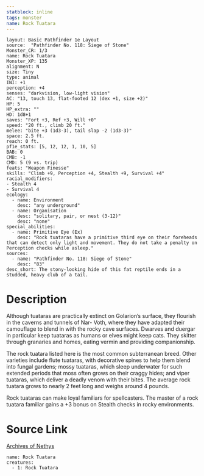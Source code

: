 ```yaml
---
statblock: inline
tags: monster
name: Rock Tuatara
---
```

```statblock
layout: Basic Pathfinder 1e Layout
source:  "Pathfinder No. 118: Siege of Stone"
Monster_CR: 1/3
name: Rock Tuatara
Monster_XP: 135
alignment: N
size: Tiny
type: animal
INI: +1
perception: +4
senses: "darkvision, low-light vision"
AC: "13, touch 13, flat-footed 12 (dex +1, size +2)"
HP: 5
HP_extra: ""
HD: 1d8+1
saves: "Fort +3, Ref +3, Will +0"
speed: "20 ft., climb 20 ft."
melee: "bite +3 (1d3-3), tail slap -2 (1d3-3)"
space: 2.5 ft.
reach: 0 ft.
pf1e_stats: [5, 12, 12, 1, 10, 5]
BAB: 0
CMB: -1
CMD: 5 (9 vs. trip)
feats: "Weapon Finesse"
skills: "Climb +9, Perception +4, Stealth +9, Survival +4"
racial_modifiers:
- Stealth 4
- Survival 4
ecology:
  - name: Environment
    desc: "any underground"
  - name: Organisation
    desc: "solitary, pair, or nest (3-12)"
    desc: "none"
special_abilities:
  - name: Primitive Eye (Ex)
    desc: "Rock tuataras have a primitive third eye on their foreheads that can detect only light and movement. They do not take a penalty on Perception checks while asleep."
sources:
  - name: "Pathfinder No. 118: Siege of Stone"
    desc: "83"
desc_short: The stony-looking hide of this fat reptile ends in a studded, heavy club of a tail.
```
# Description
Although tuataras are practically extinct on Golarion’s surface, they flourish in the caverns and tunnels of Nar- Voth, where they have adapted their camouflage to blend in with the rocky cave surfaces. Dwarves and duergar in particular keep tuataras as humans or elves might keep cats. They skitter through granaries and homes, eating vermin and providing companionship.

 The rock tuatara listed here is the most common subterranean breed. Other varieties include flute tuataras, with decorative spines to help them blend into fungal gardens; mossy tuataras, which sleep underwater for such extended periods that moss often grows on their craggy hides; and viper tuataras, which deliver a deadly venom with their bites. The average rock tuatara grows to nearly 2 feet long and weighs around 4 pounds.

 Rock tuataras can make loyal familiars for spellcasters. The master of a rock tuatara familiar gains a +3 bonus on Stealth checks in rocky environments.
# Source Link
[Archives of Nethys](https://aonprd.com/MonsterDisplay.aspx?ItemName=Rock%20Tuatara)
```encounter-table
name: Rock Tuatara
creatures:
  - 1: Rock Tuatara
```
